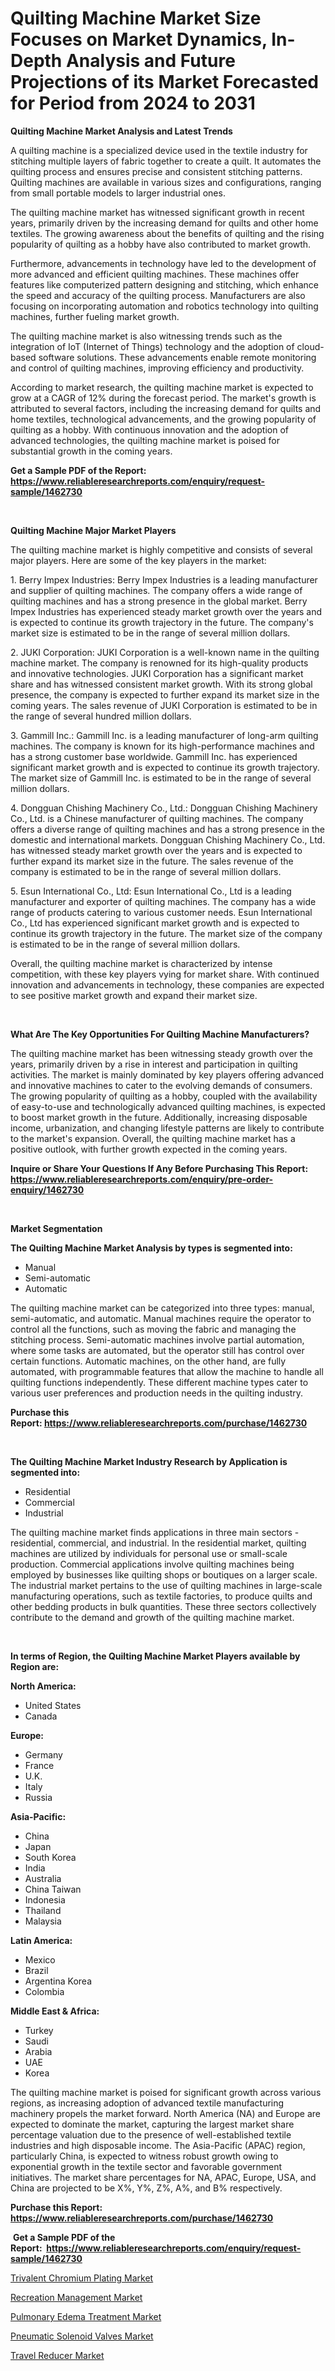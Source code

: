 <p><h1>Quilting Machine Market Size Focuses on Market Dynamics, In-Depth Analysis and Future Projections of its Market Forecasted for Period from 2024 to 2031</h1></p><p><strong>Quilting Machine Market Analysis and Latest Trends</strong></p>
<p><p>A quilting machine is a specialized device used in the textile industry for stitching multiple layers of fabric together to create a quilt. It automates the quilting process and ensures precise and consistent stitching patterns. Quilting machines are available in various sizes and configurations, ranging from small portable models to larger industrial ones.</p><p>The quilting machine market has witnessed significant growth in recent years, primarily driven by the increasing demand for quilts and other home textiles. The growing awareness about the benefits of quilting and the rising popularity of quilting as a hobby have also contributed to market growth.</p><p>Furthermore, advancements in technology have led to the development of more advanced and efficient quilting machines. These machines offer features like computerized pattern designing and stitching, which enhance the speed and accuracy of the quilting process. Manufacturers are also focusing on incorporating automation and robotics technology into quilting machines, further fueling market growth.</p><p>The quilting machine market is also witnessing trends such as the integration of IoT (Internet of Things) technology and the adoption of cloud-based software solutions. These advancements enable remote monitoring and control of quilting machines, improving efficiency and productivity.</p><p>According to market research, the quilting machine market is expected to grow at a CAGR of 12% during the forecast period. The market's growth is attributed to several factors, including the increasing demand for quilts and home textiles, technological advancements, and the growing popularity of quilting as a hobby. With continuous innovation and the adoption of advanced technologies, the quilting machine market is poised for substantial growth in the coming years.</p></p>
<p><strong>Get a Sample PDF of the Report:&nbsp; <a href="https://www.reliableresearchreports.com/enquiry/request-sample/1462730">https://www.reliableresearchreports.com/enquiry/request-sample/1462730</a></strong></p>
<p>&nbsp;</p>
<p><strong>Quilting Machine Major Market Players</strong></p>
<p><p>The quilting machine market is highly competitive and consists of several major players. Here are some of the key players in the market:</p><p>1. Berry Impex Industries: Berry Impex Industries is a leading manufacturer and supplier of quilting machines. The company offers a wide range of quilting machines and has a strong presence in the global market. Berry Impex Industries has experienced steady market growth over the years and is expected to continue its growth trajectory in the future. The company's market size is estimated to be in the range of several million dollars.</p><p>2. JUKI Corporation: JUKI Corporation is a well-known name in the quilting machine market. The company is renowned for its high-quality products and innovative technologies. JUKI Corporation has a significant market share and has witnessed consistent market growth. With its strong global presence, the company is expected to further expand its market size in the coming years. The sales revenue of JUKI Corporation is estimated to be in the range of several hundred million dollars.</p><p>3. Gammill Inc.: Gammill Inc. is a leading manufacturer of long-arm quilting machines. The company is known for its high-performance machines and has a strong customer base worldwide. Gammill Inc. has experienced significant market growth and is expected to continue its growth trajectory. The market size of Gammill Inc. is estimated to be in the range of several million dollars.</p><p>4. Dongguan Chishing Machinery Co., Ltd.: Dongguan Chishing Machinery Co., Ltd. is a Chinese manufacturer of quilting machines. The company offers a diverse range of quilting machines and has a strong presence in the domestic and international markets. Dongguan Chishing Machinery Co., Ltd. has witnessed steady market growth over the years and is expected to further expand its market size in the future. The sales revenue of the company is estimated to be in the range of several million dollars.</p><p>5. Esun International Co., Ltd: Esun International Co., Ltd is a leading manufacturer and exporter of quilting machines. The company has a wide range of products catering to various customer needs. Esun International Co., Ltd has experienced significant market growth and is expected to continue its growth trajectory in the future. The market size of the company is estimated to be in the range of several million dollars.</p><p>Overall, the quilting machine market is characterized by intense competition, with these key players vying for market share. With continued innovation and advancements in technology, these companies are expected to see positive market growth and expand their market size.</p></p>
<p>&nbsp;</p>
<p><strong>What Are The Key Opportunities For Quilting Machine Manufacturers?</strong></p>
<p><p>The quilting machine market has been witnessing steady growth over the years, primarily driven by a rise in interest and participation in quilting activities. The market is mainly dominated by key players offering advanced and innovative machines to cater to the evolving demands of consumers. The growing popularity of quilting as a hobby, coupled with the availability of easy-to-use and technologically advanced quilting machines, is expected to boost market growth in the future. Additionally, increasing disposable income, urbanization, and changing lifestyle patterns are likely to contribute to the market's expansion. Overall, the quilting machine market has a positive outlook, with further growth expected in the coming years.</p></p>
<p><strong>Inquire or Share Your Questions If Any Before Purchasing This Report: <a href="https://www.reliableresearchreports.com/enquiry/pre-order-enquiry/1462730">https://www.reliableresearchreports.com/enquiry/pre-order-enquiry/1462730</a></strong></p>
<p>&nbsp;</p>
<p><strong>Market Segmentation</strong></p>
<p><strong>The Quilting Machine Market Analysis by types is segmented into:</strong></p>
<p><ul><li>Manual</li><li>Semi-automatic</li><li>Automatic</li></ul></p>
<p><p>The quilting machine market can be categorized into three types: manual, semi-automatic, and automatic. Manual machines require the operator to control all the functions, such as moving the fabric and managing the stitching process. Semi-automatic machines involve partial automation, where some tasks are automated, but the operator still has control over certain functions. Automatic machines, on the other hand, are fully automated, with programmable features that allow the machine to handle all quilting functions independently. These different machine types cater to various user preferences and production needs in the quilting industry.</p></p>
<p><strong>Purchase this Report:&nbsp;<a href="https://www.reliableresearchreports.com/purchase/1462730">https://www.reliableresearchreports.com/purchase/1462730</a></strong></p>
<p>&nbsp;</p>
<p><strong>The Quilting Machine Market Industry Research by Application is segmented into:</strong></p>
<p><ul><li>Residential</li><li>Commercial</li><li>Industrial</li></ul></p>
<p><p>The quilting machine market finds applications in three main sectors - residential, commercial, and industrial. In the residential market, quilting machines are utilized by individuals for personal use or small-scale production. Commercial applications involve quilting machines being employed by businesses like quilting shops or boutiques on a larger scale. The industrial market pertains to the use of quilting machines in large-scale manufacturing operations, such as textile factories, to produce quilts and other bedding products in bulk quantities. These three sectors collectively contribute to the demand and growth of the quilting machine market.</p></p>
<p>&nbsp;</p>
<p><strong>In terms of Region, the Quilting Machine Market Players available by Region are:</strong></p>
<p>
    <p> <strong> North America: </strong>
        <ul>
            <li>United States</li>
            <li>Canada</li>
        </ul>
        </p> 
    <p> <strong> Europe: </strong>
        <ul>
            <li>Germany</li>
            <li>France</li>
            <li>U.K.</li>
            <li>Italy</li>
            <li>Russia</li>
        </ul>
        </p> 
    <p> <strong> Asia-Pacific: </strong>
        <ul>
            <li>China</li>
            <li>Japan</li>
            <li>South Korea</li>
            <li>India</li>
            <li>Australia</li>
            <li>China Taiwan</li>
            <li>Indonesia</li>
            <li>Thailand</li>
            <li>Malaysia</li>
        </ul>
        </p> 
    <p> <strong> Latin America: </strong>
        <ul>
            <li>Mexico</li>
            <li>Brazil</li>
            <li>Argentina Korea</li>
            <li>Colombia</li>
        </ul>
        </p> 
    <p> <strong> Middle East & Africa: </strong>
        <ul>
            <li>Turkey</li>
            <li>Saudi</li>
            <li>Arabia</li>
            <li>UAE</li>
            <li>Korea</li>
        </ul>
    </p>
    </p>
<p><p>The quilting machine market is poised for significant growth across various regions, as increasing adoption of advanced textile manufacturing machinery propels the market forward. North America (NA) and Europe are expected to dominate the market, capturing the largest market share percentage valuation due to the presence of well-established textile industries and high disposable income. The Asia-Pacific (APAC) region, particularly China, is expected to witness robust growth owing to exponential growth in the textile sector and favorable government initiatives. The market share percentages for NA, APAC, Europe, USA, and China are projected to be X%, Y%, Z%, A%, and B% respectively.</p></p>
<p><strong>Purchase this Report: <a href="https://www.reliableresearchreports.com/purchase/1462730">https://www.reliableresearchreports.com/purchase/1462730</a></strong></p>
<p>&nbsp;<strong>Get a Sample PDF of the Report:&nbsp;&nbsp;<a href="https://www.reliableresearchreports.com/enquiry/request-sample/1462730">https://www.reliableresearchreports.com/enquiry/request-sample/1462730</a></strong></p>
<p><strong></strong></p>
<p><p><a href="https://medium.com/@kathydavis04/trivalent-chromium-plating-market-competitive-analysis-market-trends-and-forecast-to-2030-5681cb90c328">Trivalent Chromium Plating Market</a></p><p><a href="https://medium.com/@kathydavis04/recreation-management-market-insight-market-trends-growth-forecasted-from-2023-to-2030-5e88626bc653">Recreation Management Market</a></p><p><a href="https://medium.com/@kathydavis04/pulmonary-edema-treatment-nbsp-market-focuses-on-market-share-size-and-projected-forecast-till-c5bab9dc6ab4">Pulmonary Edema Treatment Market</a></p><p><a href="https://github.com/Chiragrp24/Market-Research-Report-List-2/blob/main/pneumatic-solenoid-valves-market.md">Pneumatic Solenoid Valves Market</a></p><p><a href="https://github.com/YashRP12/Market-Research-Report-List-2/blob/main/travel-reducer-market.md">Travel Reducer Market</a></p></p>